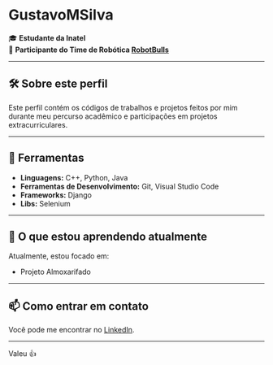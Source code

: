 # GustavoMSilva

🎓 **Estudante da Inatel**  
🤖 **Participante do Time de Robótica [RobotBulls](https://www.instagram.com/robotbulls/)**

---

## 🛠️ Sobre este perfil

Este perfil contém os códigos de trabalhos e projetos feitos por mim durante meu percurso acadêmico e participações em projetos extracurriculares.

---

## 🚀 Ferramentas


- **Linguagens:** C++, Python, Java
- **Ferramentas de Desenvolvimento:** Git, Visual Studio Code
- **Frameworks:** Django
- **Libs:** Selenium

---

## 🌱 O que estou aprendendo atualmente

Atualmente, estou focado em:

- Projeto Almoxarifado

---

## 📫 Como entrar em contato

Você pode me encontrar no [LinkedIn](www.linkedin.com/in/gustavo-macedo-silva-736b4632a).

---

Valeu 👍
